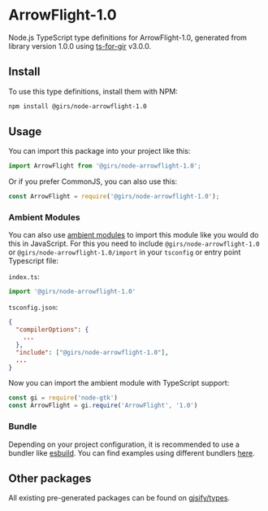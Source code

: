 
# ArrowFlight-1.0

Node.js TypeScript type definitions for ArrowFlight-1.0, generated from library version 1.0.0 using [ts-for-gir](https://github.com/gjsify/ts-for-gir) v3.0.0.


## Install

To use this type definitions, install them with NPM:
```bash
npm install @girs/node-arrowflight-1.0
```

## Usage

You can import this package into your project like this:
```ts
import ArrowFlight from '@girs/node-arrowflight-1.0';
```

Or if you prefer CommonJS, you can also use this:
```ts
const ArrowFlight = require('@girs/node-arrowflight-1.0');
```

### Ambient Modules

You can also use [ambient modules](https://github.com/gjsify/ts-for-gir/tree/main/packages/cli#ambient-modules) to import this module like you would do this in JavaScript.
For this you need to include `@girs/node-arrowflight-1.0` or `@girs/node-arrowflight-1.0/import` in your `tsconfig` or entry point Typescript file:

`index.ts`:
```ts
import '@girs/node-arrowflight-1.0'
```

`tsconfig.json`:
```json
{
  "compilerOptions": {
    ...
  },
  "include": ["@girs/node-arrowflight-1.0"],
  ...
}
```

Now you can import the ambient module with TypeScript support: 

```ts
const gi = require('node-gtk')
const ArrowFlight = gi.require('ArrowFlight', '1.0')
```


### Bundle

Depending on your project configuration, it is recommended to use a bundler like [esbuild](https://esbuild.github.io/). You can find examples using different bundlers [here](https://github.com/gjsify/ts-for-gir/tree/main/examples).

## Other packages

All existing pre-generated packages can be found on [gjsify/types](https://github.com/gjsify/types).

